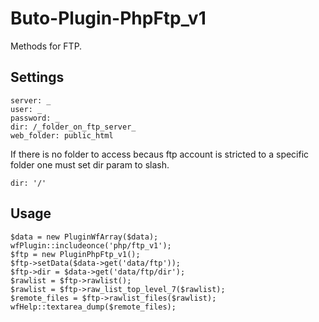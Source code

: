 # Buto-Plugin-PhpFtp_v1

Methods for FTP.

## Settings

```
server: _
user: _
password: _
dir: /_folder_on_ftp_server_
web_folder: public_html
```

If there is no folder to access becaus ftp account is stricted to a specific folder one must set dir param to slash.
```
dir: '/'
```


## Usage

```
$data = new PluginWfArray($data);
wfPlugin::includeonce('php/ftp_v1');
$ftp = new PluginPhpFtp_v1();
$ftp->setData($data->get('data/ftp'));
$ftp->dir = $data->get('data/ftp/dir');
$rawlist = $ftp->rawlist();
$rawlist = $ftp->raw_list_top_level_7($rawlist);
$remote_files = $ftp->rawlist_files($rawlist);
wfHelp::textarea_dump($remote_files);
```
